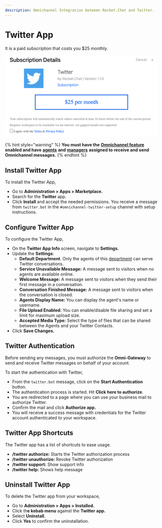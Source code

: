 ```yaml
---
description: Omnichannel Integration between Rocket.Chat and Twitter.
---
```


# Twitter App

It is a paid subscription that costs you $25 monthly.

![](<../../../../../.gitbook/assets/image (459) (1) (1) (1) (1) (1).png>)

{% hint style="warning" %}
**You must have the** [**Omnichannel feature**](https://docs.rocket.chat/use-rocket.chat/omnichannel#enable-omnichannel) **enabled and have** [**agents**](https://docs.rocket.chat/use-rocket.chat/omnichannel/agents) **and** [**managers**](https://docs.rocket.chat/use-rocket.chat/omnichannel/managers) **assigned to receive and send Omnichannel messages.**
{% endhint %}

## Install Twitter App

To install the Twitter App,

* Go to **Administration > Apps > Marketplace.**
* Search for the **Twitter** app.
* Click **Install** and accept the needed permissions. You receive a message from `twitter.bot` in the `#omnichannel-twitter-setup` channel with setup instructions.

## Configure Twitter App

To configure the Twitter App,

* On the **Twitter App Info** screen, navigate to **Settings.**
* Update the **Settings**:
  * **Default Department**. Only the agents of this [department](../../../../../use-rocket.chat/omnichannel/departments.md) can serve Twitter conversations.
  * **Service Unavailable Message:** A message sent to visitors when no agents are available online.
  * **Welcome Message:** A message sent to visitors when they send their first message in a conversation.
  * **Conversation Finished Message:** A message sent to visitors when the conversation is closed.
  * **Agents Display Name:** You can display the agent's name or username.
  * **File Upload Enabled:** You can enable/disable file sharing and set a limit for maximum upload size.
  * **Accepted Media Type:** Select the type of files that can be shared between the Agents and your Twitter Contacts.
* Click **Save Changes.**

## **Twitter Authentication**

Before sending any messages, you must authorize the **Omni-Gateway** to send and receive Twitter messages on behalf of your account.

To start the authentication with Twitter,

* From the `twitter.bot` message, click on the **Start Authentication** button.
* The authentication process is started. Hit **Click here to authorize**.
* You are redirected to a page where you can use your business mail to authorize Twitter.
* Confirm the mail and click **Authorize app.**
* You will receive a success message with credentials for the Twitter account authenticated to your workspace.

## Twitter App Shortcuts

The Twitter app has a list of shortcuts to ease usage.

* **/twitter authorize:** Starts the Twitter authorization process
* **/twitter unauthorize:** Revoke Twitter authorization
* **/twitter support:** Show support info
* **/twitter help:** Shows help message

## Uninstall Twitter App

To delete the Twitter app from your workspace,

* Go to **Administration > Apps > Installed.**
* Click th**e kebab menu** against the **Twitter** **app.**
* Select **Uninstall**.
* Click **Yes** to confirm the uninstallation.
